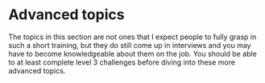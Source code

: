 # Advanced topics

The topics in this section are not ones that I expect people to fully grasp in such a short training, but they do still come up in interviews and you may have to become knowledgeable about them on the job. You should be able to at least complete level 3 challenges before diving into these more advanced topics.